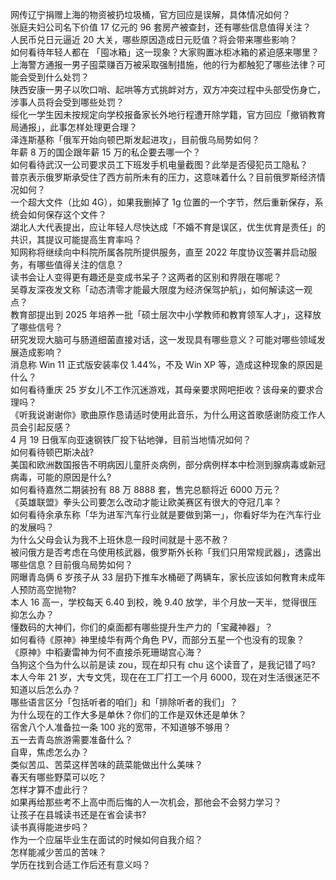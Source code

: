 网传辽宁捐赠上海的物资被扔垃圾桶，官方回应是误解，具体情况如何？  
张庭夫妇公司名下价值 17 亿元的 96 套房产被查封，还有哪些信息值得关注？  
人民币兑日元逼近 20 大关，哪些原因造成日元贬值？将会带来哪些影响？  
如何看待年轻人都在 「囤冰箱」这一现象？大家购置冰柜冰箱的紧迫感来哪里？  
上海警方通报一男子囤菜赚百万被采取强制措施，他的行为都触犯了哪些法律？可能会受到什么处罚？  
陕西安康一男子以吹口哨、起哄等方式挑衅对方，双方冲突过程中头部受伤身亡，涉事人员将会受到哪些处罚？  
绥化一学生因未按规定向学校报备家长外地行程遭开除学籍，官方回应「撤销教育局通报」，此事怎样处理更合理？  
泽连斯基称「俄军开始向顿巴斯发起进攻」，目前俄乌局势如何？  
年薪 8 万的国企跟年薪 15 万的私企要去哪一个？  
如何看待武汉一公司要求员工下班发手机电量截图？此举是否侵犯员工隐私？  
普京表示俄罗斯承受住了西方前所未有的压力，这意味着什么？目前俄罗斯经济情况如何？  
一个超大文件（比如 4G），如果我删掉了 1g 位置的一个字节，然后重新保存，系统会如何保存这个文件？  
湖北人大代表提出，应让年轻人尽快达成「不婚不育是误区，优生优育是责任」的共识，其提议可能提高生育率吗？  
知网称将继续向中科院所属各院所提供服务，直至 2022 年度协议签署并启动服务，有哪些值得关注的信息？  
读书会让人变得更有趣还是变成书呆子？这两者的区别和界限在哪呢？  
吴尊友深夜发文称「动态清零才能最大限度为经济保驾护航」，如何解读这一观点？  
教育部提出到 2025 年培养一批「硕士层次中小学教师和教育领军人才」，这释放了哪些信号？  
研究发现大脑可与肠道细菌直接对话，这一发现具有哪些意义？可能对哪些领域发展造成影响？  
消息称 Win 11 正式版安装率仅 1.44%，不及 Win XP 等，造成这种现象的原因是什么？  
如何看待重庆 25 岁女儿不工作沉迷游戏，其母亲要求网吧拒收？该母亲的要求合理吗？  
《听我说谢谢你》歌曲原作恳请适时使用此音乐，为什么用这首歌感谢防疫工作人员会引起反感？  
4 月 19 日俄军向亚速钢铁厂投下钻地弹，目前当地情况如何？  
如何看待顿巴斯决战?  
美国和欧洲数国报告不明病因儿童肝炎病例，部分病例样本中检测到腺病毒或新冠病毒，可能的原因是什么?  
如何看待嘉然二期装扮有 88 万 8888 套，售完总额将近 6000 万元？  
《英雄联盟》拳头公司要怎么改动才能让欧美赛区有很大的夺冠几率？  
如何看待余承东称「华为进军汽车行业就是要做到第一」，你看好华为在汽车行业的发展吗？  
为什么父母会认为我不上班休息一段时间就是十恶不赦？  
被问俄方是否考虑在乌使用核武器，俄罗斯外长称「我们只用常规武器」，透露出哪些信息？目前俄乌局势如何？  
网曝青岛俩 6 岁孩子从 33 层扔下推车水桶砸了两辆车，家长应该如何教育未成年人预防高空抛物?  
本人 16 高一，学校每天 6.40 到校，晚 9.40 放学，半个月放一天半，觉得很压抑怎么办？  
懂数码的大神们，你们的桌面都有哪些提升生产力的「宝藏神器」？  
如何看待《原神》神里绫华有两个角色 PV，而部分五星一个也没有的现象？  
《原神》中稻妻雷神为何不直接杀死珊瑚宫心海？  
刍狗这个刍为什么以前是读 zou，现在却只有 chu 这个读音了，是我记错了吗?  
本人今年 21 岁，大专文凭，现在在工厂打工一个月 6000，现在对生活很迷茫不知道以后怎么办？  
哪些语言区分「包括听者的咱们」和「排除听者的我们」？  
为什么现在的工作大多是单休？你们的工作是双休还是单休？  
宿舍八个人准备拉一条 100 兆的宽带，不知道够不够用？  
五一去青岛旅游需要准备什么？  
自卑，焦虑怎么办？  
类似苦瓜、苦菜这样苦味的蔬菜能做出什么美味？  
春天有哪些野菜可以吃？  
怎样才算不虚此行？  
如果再给那些考不上高中而后悔的人一次机会，那他会不会努力学习？  
让孩子在县城读书还是在省会读书?  
读书真得能进步吗？  
作为一个应届毕业生在面试的时候如何自我介绍？  
怎样能减少苦瓜的苦味？  
学历在找到合适工作后还有意义吗？  
